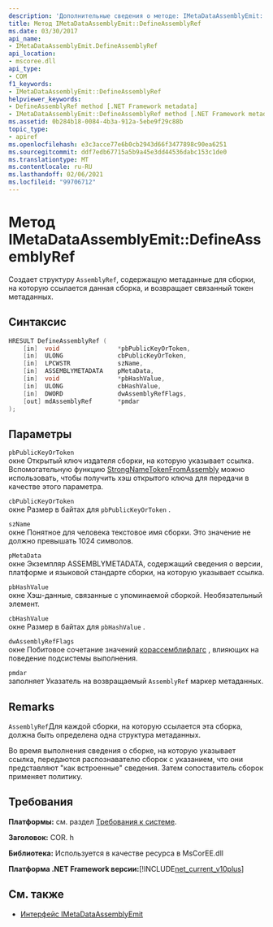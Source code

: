 ```yaml
---
description: 'Дополнительные сведения о методе: IMetaDataAssemblyEmit::D Ефинеассемблиреф'
title: Метод IMetaDataAssemblyEmit::DefineAssemblyRef
ms.date: 03/30/2017
api_name:
- IMetaDataAssemblyEmit.DefineAssemblyRef
api_location:
- mscoree.dll
api_type:
- COM
f1_keywords:
- IMetaDataAssemblyEmit::DefineAssemblyRef
helpviewer_keywords:
- DefineAssemblyRef method [.NET Framework metadata]
- IMetaDataAssemblyEmit::DefineAssemblyRef method [.NET Framework metadata]
ms.assetid: 0b284b18-0084-4b3a-912a-5ebe9f29c88b
topic_type:
- apiref
ms.openlocfilehash: e3c3acce77e6b0cb2943d66f3477898c90ea6251
ms.sourcegitcommit: ddf7edb67715a5b9a45e3dd44536dabc153c1de0
ms.translationtype: MT
ms.contentlocale: ru-RU
ms.lasthandoff: 02/06/2021
ms.locfileid: "99706712"
---
```

# <a name="imetadataassemblyemitdefineassemblyref-method"></a>Метод IMetaDataAssemblyEmit::DefineAssemblyRef

Создает структуру `AssemblyRef`, содержащую метаданные для сборки, на которую ссылается данная сборка, и возвращает связанный токен метаданных.  
  
## <a name="syntax"></a>Синтаксис  
  
```cpp  
HRESULT DefineAssemblyRef (  
    [in]  void                *pbPublicKeyOrToken,  
    [in]  ULONG               cbPublicKeyOrToken,  
    [in]  LPCWSTR             szName,  
    [in]  ASSEMBLYMETADATA    pMetaData,  
    [in]  void                *pbHashValue,  
    [in]  ULONG               cbHashValue,  
    [in]  DWORD               dwAssemblyRefFlags,  
    [out] mdAssemblyRef       *pmdar  
);  
```  
  
## <a name="parameters"></a>Параметры  

 `pbPublicKeyOrToken`  
 окне Открытый ключ издателя сборки, на которую указывает ссылка. Вспомогательную функцию [StrongNameTokenFromAssembly](../strong-naming/strongnametokenfromassembly-function.md) можно использовать, чтобы получить хэш открытого ключа для передачи в качестве этого параметра.  
  
 `cbPublicKeyOrToken`  
 окне Размер в байтах для `pbPublicKeyOrToken` .  
  
 `szName`  
 окне Понятное для человека текстовое имя сборки. Это значение не должно превышать 1024 символов.  
  
 `pMetaData`  
 окне Экземпляр ASSEMBLYMETADATA, содержащий сведения о версии, платформе и языковой стандарте сборки, на которую указывает ссылка.  
  
 `pbHashValue`  
 окне Хэш-данные, связанные с упоминаемой сборкой. Необязательный элемент.  
  
 `cbHashValue`  
 окне Размер в байтах для `pbHashValue` .  
  
 `dwAssemblyRefFlags`  
 окне Побитовое сочетание значений [корассемблифлагс](corassemblyflags-enumeration.md) , влияющих на поведение подсистемы выполнения.  
  
 `pmdar`  
 заполняет Указатель на возвращаемый `AssemblyRef` маркер метаданных.  
  
## <a name="remarks"></a>Remarks  

 `AssemblyRef`Для каждой сборки, на которую ссылается эта сборка, должна быть определена одна структура метаданных.  
  
 Во время выполнения сведения о сборке, на которую указывает ссылка, передаются распознавателю сборок с указанием, что они представляют "как встроенные" сведения. Затем сопоставитель сборок применяет политику.  
  
## <a name="requirements"></a>Требования  

 **Платформы:** см. раздел [Требования к системе](../../get-started/system-requirements.md).  
  
 **Заголовок:** COR. h  
  
 **Библиотека:** Используется в качестве ресурса в MsCorEE.dll  
  
 **Платформа .NET Framework версии:**[!INCLUDE[net_current_v10plus](../../../../includes/net-current-v10plus-md.md)]  
  
## <a name="see-also"></a>См. также

- [Интерфейс IMetaDataAssemblyEmit](imetadataassemblyemit-interface.md)
